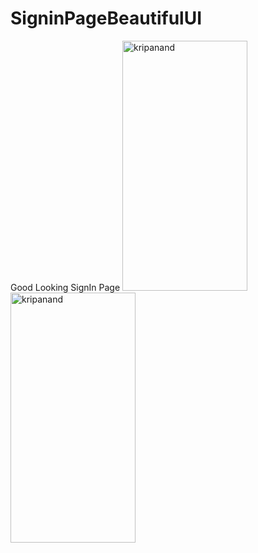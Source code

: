 # SigninPageBeautifulUI
Good Looking SignIn Page
<a href="https://user-images.githubusercontent.com/69295859/157936650-e14199f2-dcb6-4d90-a196-d0bd162201d3.jpg" target="blank"><img src="https://user-images.githubusercontent.com/69295859/157936650-e14199f2-dcb6-4d90-a196-d0bd162201d3.jpg" alt="kripanand" height="400" width="200" /></a>
<a href="https://twitter.com/kripana97242749" target="blank"><img src="https://user-images.githubusercontent.com/69295859/157936716-6a9e625a-974e-4cf0-93a6-1930bcddb008.jpg" alt="kripanand" height="400" width="200" /></a>
